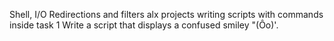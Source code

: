  Shell, I/O Redirections and filters
alx projects writing scripts with commands inside
task 1 Write a script that displays a confused smiley "(Ôo)'.
